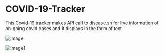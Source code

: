 # COVID-19-Tracker
This Covid-19 tracker makes  API call to  disease.sh for live information of on-going covid cases and it displays  in the form of text


![image](https://user-images.githubusercontent.com/56278462/124584192-93f66000-de71-11eb-83bf-ef878e7fc9ba.PNG)



![image1](https://user-images.githubusercontent.com/56278462/124584430-df107300-de71-11eb-983d-f962c93d838b.PNG)

